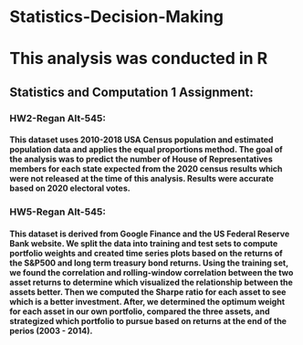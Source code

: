 # Statistics-Decision-Making

# This analysis was conducted in R
## Statistics and Computation 1 Assignment: 

### HW2-Regan Alt-545:
#### This dataset uses 2010-2018 USA Census population and estimated population data and applies the equal proportions method. The goal of the analysis was to predict the number of House of Representatives members for each state expected from the 2020 census results which were not released at the time of this analysis. Results were accurate based on 2020 electoral votes.

### HW5-Regan Alt-545:
#### This dataset is derived from Google Finance and the US Federal Reserve Bank website. We split the data into training and test sets to compute portfolio weights and created time series plots based on the returns of the S&P500 and long term treasury bond returns. Using the training set, we  found the correlation and rolling-window correlation between the two asset returns to determine which visualized the relationship between the assets better. Then we computed the Sharpe ratio for each asset to see which is a better investment. After, we determined the optimum weight for each asset in our own portfolio, compared the three assets, and strategized which portfolio to pursue based on returns at the end of the perios (2003 - 2014). 
